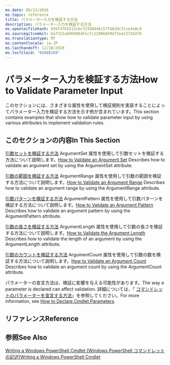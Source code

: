 ```yaml
---
ms.date: 09/13/2016
ms.topic: reference
title: パラメーター入力を検証する方法
description: パラメーター入力を検証する方法
ms.openlocfilehash: d39f3f61513cbcf2358446c57f403dc7cce4e0c9
ms.sourcegitcommit: ba7315a496986451cfc1296b659d73ea2373d3f0
ms.translationtype: MT
ms.contentlocale: ja-JP
ms.lasthandoff: 12/10/2020
ms.locfileid: "92668169"
---
```

# <a name="how-to-validate-parameter-input"></a><span data-ttu-id="ba948-103">パラメーター入力を検証する方法</span><span class="sxs-lookup"><span data-stu-id="ba948-103">How to Validate Parameter Input</span></span>

<span data-ttu-id="ba948-104">このセクションには、さまざまな属性を使用して検証規則を実装することによってパラメーター入力を検証する方法を示す例が含まれています。</span><span class="sxs-lookup"><span data-stu-id="ba948-104">This section contains examples that show how to validate parameter input by using various attributes to implement validation rules.</span></span>

## <a name="in-this-section"></a><span data-ttu-id="ba948-105">このセクションの内容</span><span class="sxs-lookup"><span data-stu-id="ba948-105">In This Section</span></span>

<span data-ttu-id="ba948-106">[引数セットを検証する方法](./how-to-validate-an-argument-set.md) ArgumentSet 属性を使用して引数セットを検証する方法について説明します。</span><span class="sxs-lookup"><span data-stu-id="ba948-106">[How to Validate an Argument Set](./how-to-validate-an-argument-set.md) Describes how to validate an argument set by using the ArgumentSet attribute.</span></span>

<span data-ttu-id="ba948-107">[引数の範囲を検証する方法](./how-to-validate-an-argument-range.md) ArgumentRange 属性を使用して引数の範囲を検証する方法について説明します。</span><span class="sxs-lookup"><span data-stu-id="ba948-107">[How to Validate an Argument Range](./how-to-validate-an-argument-range.md) Describes how to validate an argument range by using the ArgumentRange attribute.</span></span>

<span data-ttu-id="ba948-108">[引数パターンを検証する方法](./how-to-validate-an-argument-pattern.md) ArgumentPattern 属性を使用して引数パターンを検証する方法について説明します。</span><span class="sxs-lookup"><span data-stu-id="ba948-108">[How to Validate an Argument Pattern](./how-to-validate-an-argument-pattern.md) Describes how to validate an argument pattern by using the ArgumentPattern attribute.</span></span>

<span data-ttu-id="ba948-109">[引数の長さを検証する方法](./how-to-validate-the-argument-length.md) ArgumentLength 属性を使用して引数の長さを検証する方法について説明します。</span><span class="sxs-lookup"><span data-stu-id="ba948-109">[How to Validate the Argument Length](./how-to-validate-the-argument-length.md) Describes how to validate the length of an argument by using the ArgumentLength attribute.</span></span>

<span data-ttu-id="ba948-110">[引数のカウントを検証する方法](./how-to-validate-an-argument-count.md) ArgumentCount 属性を使用して引数の数を検証する方法について説明します。</span><span class="sxs-lookup"><span data-stu-id="ba948-110">[How to Validate an Argument Count](./how-to-validate-an-argument-count.md) Describes how to validate an argument count by using the ArgumentCount attribute.</span></span>

<span data-ttu-id="ba948-111">パラメーターの宣言方法は、検証に影響を与える可能性があります。</span><span class="sxs-lookup"><span data-stu-id="ba948-111">The way a parameter is declared can affect validation.</span></span> <span data-ttu-id="ba948-112">詳細については、「 [コマンドレットのパラメーターを宣言する方法](./how-to-declare-cmdlet-parameters.md)」を参照してください。</span><span class="sxs-lookup"><span data-stu-id="ba948-112">For more information, see [How to Declare Cmdlet Parameters](./how-to-declare-cmdlet-parameters.md).</span></span>

## <a name="reference"></a><span data-ttu-id="ba948-113">リファレンス</span><span class="sxs-lookup"><span data-stu-id="ba948-113">Reference</span></span>

## <a name="see-also"></a><span data-ttu-id="ba948-114">参照</span><span class="sxs-lookup"><span data-stu-id="ba948-114">See Also</span></span>

[<span data-ttu-id="ba948-115">Writing a Windows PowerShell Cmdlet (Windows PowerShell コマンドレットの記述)</span><span class="sxs-lookup"><span data-stu-id="ba948-115">Writing a Windows PowerShell Cmdlet</span></span>](./writing-a-windows-powershell-cmdlet.md)
